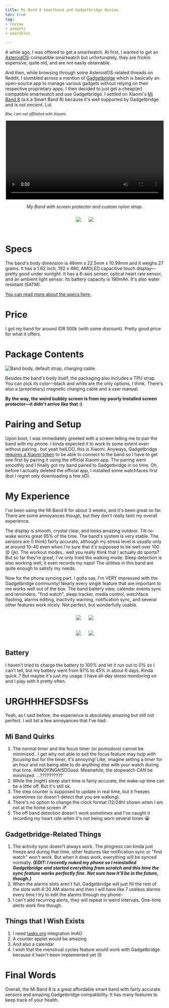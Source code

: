 ```yaml
---
title: Mi Band 8 Smartband and Gadgetbridge Review
toc: true
tag:
- review
- gadgets
- wearables

---
```


A while ago, I was offered to get a smartwatch. At first, I wanted to get an [AsteroidOS](https://asteroidos.org/)-compatible smartwatch but unfortunately, they are frickin expensive, quite old, and are not easily obtainable.

And then, while browsing through some AsteroidOS-related threads on Reddit, I stumbled across a mention of [Gadgetbridge](https://gadgetbridge.org/) which is basically an open-source app to manage various gadgets without relying on their respective proprietary apps. I then decided to just get a cheap(er) compatible smartwatch and use Gadgetbridge. I settled on Xiaomi's [Mi Band 8](https://www.mi.com/global/product/xiaomi-smart-band-8/) (a.k.a Smart Band 8) because it's well supported by Gadgetbridge and _is not ancient_. Lol.

<small>_Btw, I am not affiliated with Xiaomi._</small>

<div style="text-align: center">
    <video loop controls width="500">
        <source src="/blog/image/mi-band-8-rec.mp4" type="video/mp4"/>
    </video>
    <p><i>My Band with screen protector and custom nylon strap.</i></p>
</div>


<div style="text-align: center">
    <img src="/blog/image/mi-band-8.png" style="margin: 10px">
    <img src="/blog/image/mi-band-8-back.png" style="margin: 10px">
</div>
<br>

# Specs
The band's body dimension is 48mm x 22.5mm x 10.99mm and it weighs 27 grams. It has a 1.62 inch, 192 x 490, AMOLED capacitive touch display—pretty good under sunlight. It has a 6-axis senser, optical heart rate sensor, and an ambient light sensor. Its battery capacity is 190mAh. It's also water resistant (5ATM).

[You can read more about the specs here.](https://www.mi.com/global/product/xiaomi-smart-band-8/specs)

# Price
I got my band for around IDR 500k (with some discount). Pretty good price for what it offers.

# Package Contents
![Band body, default strap, charging cable](/blog/image/mi-band-8-contents.jpg)

Besides the band's body itself, the packaging also includes a TPU strap. You can pick its color—black and white are the only options, I think. There's also a (proprietary) magnetic charging cable and a user manual.

**By the way, the weird bubbly screen is from my poorly installed screen protector—it didn't arrive like that :)**

# Pairing and Setup
Upon boot, I was immediately greeted with a screen telling me to pair the band with my phone. I kinda expected it to work to some extent even without pairing.. but yeah helLOO, this is Xiaomi. Anyways, Gadgetbridge [requires a Xiaomi token](https://gadgetbridge.org/basics/pairing/huami-xiaomi-server/#on-non-rooted-phones) to be able to connect to the band so I have to get one first by pairing it using the official Xiaomi app. The pairing went smoothly and I finally got my band paired to Gadgetbridge in no time. Oh, before I actually deleted the official app, I installed some watchfaces first (but I regret only downloading a few xD).

# My Experience
I've been using the Mi Band 8 for about 3 weeks, and it's been great so far. There are some annoyances though, but they don't really taint my overall experience.

The display is smooth, crystal clear, and looks amazing outdoor. Tilt-to-wake works great 95% of the time. The band's system is very stable. The sensors are (I think) fairly accurate, although my stress level is usually only at around 10-40 even when I'm sure that it's supposed to be well over 100 😡 (jk). The workout modes.. well you really think that I actually do sports? But so far they're great, I've only tried the walking mode. Sleep detection is also working well, it even records my naps! The utilities in this band are quite enough to satisfy my needs.

Now for the phone syncing part. I gotta say, I'm VERY impressed with the Gadgetbridge community! Nearly every single feature that are important to me works well out of the box. The band battery view, calendar events sync and reminders, "find watch", sleep tracker, media control, watchface flashing, alarms editing, inactivity warning, notification sync, and several other features work nicely. Not perfect, but wonderfully usable.

<div style="display: flex auto; flex-direction: column">
<div style="display: flex auto; flex-direction: row; text-align: center; margin: 10px">
    <img src="/blog/image/mi-band-ss-1.png" style="margin: 10px">
    <img src="/blog/image/mi-band-ss-2.png" style="margin: 10px">
</div>

<div style="display: flex auto; flex-direction: row; text-align: center; margin: 10px">
    <img src="/blog/image/mi-band-ss-3.png" style="margin: 10px">
    <img src="/blog/image/mi-band-ss-4.png" style="margin: 10px">
</div>
</div>

## Battery
I haven't tried to charge the battery to 100% and let it run out to 0% so I can't tell, but my battery went from 97% to 45% in about 6 days. Kinda quick..? But maybe it's just my usage. I have all-day stress monitoring on and I play with it pretty often.


# URGHHHEFSDSFSs
Yeah, as I said before, the experience is absolutely amazing but still not perfect. I will list a few annoyances that I've had:

## Mi Band Quirks
1. The normal timer and the focus timer (or pomodoro) cannot be minimized.. I get why not able to exit the focus feature may _help with focusing_ but for the timer, it's annoying! Like, imagine setting a timer for an hour and not being able to do anything else with your watch during that time. ANNOYINGAISDGasd. Meanwhile, the stopwatch _CAN_ be minimized. ...??????????
2. While the (night) sleep start time is fairly accurate, the wake-up time can be a little off. But it's still ok.
3. The step counter is supposed to update in real time, but it freezes sometimes (or doesn't detect that you are walking).
4. There's no option to change the clock format (12/24h) shown when I am not at the home screen :P
5. The off band detection doesn't work sometimes and I've caught it recording my heart rate when it's not being worn several times 😭


## Gadgetbridge-Related Things
1. The activity sync doesn't always work. The progress can kinda just freeze and during that time, other features like notification sync or "find watch" won't work. But when it does work, everything will be synced normally. ***(EDIT: I recently nuked my phone so I reinstalled Gadgetbridge and started everything from scratch and this time the sync feature works perfectly fine. Not sure how it'll be in the future, though.)***
2. When the alarms slots aren't full, Gadgetbridge will just fill the rest of the slots with 6:30 AM alarms and then I will have like 7 useless alarms every time I try to edit the alarms through my phone-
3. I can't add recurring alerts, they will repeat in weird intervals. One-time alerts work fine though.

## Things that I Wish Exists
1. I need [tasks.org](tasks.org) integration lmAO
2. A counter applet would be amazing
3. And also a calendar
4. I wish that the menstrual cycles feature would work with Gadgetbridge because it hasn't been implemented yet 😢


# Final Words
Overall, the Mi Band 8 is a great affordable smart band with fairly accurate sensors and amazing Gadgetbridge compatibility. It has many features to keep track of your health. 
